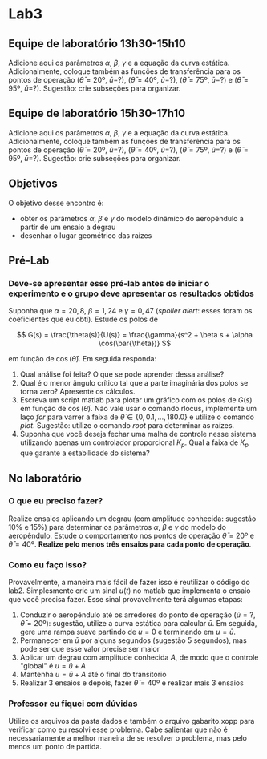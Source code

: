 # Lab3

## Equipe de laboratório 13h30-15h10

Adicione aqui os parâmetros $\alpha$, $\beta$, $\gamma$ e a equação da curva estática. Adicionalmente, coloque também as funções de transferência para os pontos de operação ($\bar{\theta}=20$º, $\bar{u}=$?), ($\bar{\theta}=40$º, $\bar{u}=$?), ($\bar{\theta}=75$º, $\bar{u}=$?) e ($\bar{\theta}=95$º, $\bar{u}=$?). Sugestão: crie subseções para organizar.

## Equipe de laboratório 15h30-17h10

Adicione aqui os parâmetros $\alpha$, $\beta$, $\gamma$ e a equação da curva estática. Adicionalmente, coloque também as funções de transferência para os pontos de operação ($\bar{\theta}=20$º, $\bar{u}=$?), ($\bar{\theta}=40$º, $\bar{u}=$?), ($\bar{\theta}=75$º, $\bar{u}=$?) e ($\bar{\theta}=95$º, $\bar{u}=$?). Sugestão: crie subseções para organizar.

## Objetivos

O objetivo desse encontro é:

- obter os parâmetros $\alpha$, $\beta$ e $\gamma$ do modelo dinâmico do aeropêndulo a partir de um ensaio a degrau
- desenhar o lugar geométrico das raízes

## Pré-Lab

### Deve-se apresentar esse pré-lab antes de iniciar o experimento e o grupo deve apresentar os resultados obtidos

Suponha que $\alpha = 20,8$, $\beta = 1,24$ e $\gamma = 0,47$ (*spoiler alert*: esses foram os coeficientes que eu obti). Estude os polos de

$$ G(s) = \frac{\theta(s)}{U(s)} = \frac{\gamma}{s^2 + \beta s + \alpha \cos(\bar{\theta})} $$

em função de $\cos(\bar{\theta})$. Em seguida responda:

1. Qual análise foi feita? O que se pode aprender dessa análise?
2. Qual é o menor ângulo crítico tal que a parte imaginária dos polos se torna zero? Apresente os cálculos.
3. Escreva um script matlab para plotar um gráfico com os polos de $G(s)$ em função de $\cos(\bar{\theta})$. Não vale usar o comando rlocus, implemente um laço *for* para varrer a faixa de $\bar{\theta} \in \{0, 0.1, ..., 180.0\}$ e utilize o comando *plot*. Sugestão: utilize o comando *root* para determinar as raízes.
4. Suponha que você deseja fechar uma malha de controle nesse sistema utilizando apenas um controlador proporcional $K_p$. Qual a faixa de $K_p$ que garante a estabilidade do sistema?

## No laboratório

### O que eu preciso fazer?

Realize ensaios aplicando um degrau (com amplitude conhecida: sugestão 10% e 15%) para determinar os parâmetros $\alpha$, $\beta$ e $\gamma$ do modelo do aeropêndulo. Estude o comportamento nos pontos de operação $\bar{\theta} = 20$º e $\bar{\theta} = 40$º. **Realize pelo menos três ensaios para cada ponto de operação**.

### Como eu faço isso?

Provavelmente, a maneira mais fácil de fazer isso é reutilizar o código do lab2. Simplesmente crie um sinal $u(t)$ no matlab que implementa o ensaio que você precisa fazer. Esse sinal provavelmente terá algumas etapas:

1. Conduzir o aeropêndulo até os arredores do ponto de operação ($\bar{u} = ?$, $\bar{\theta} = 20$º): sugestão, utilize a curva estática para calcular $\bar{u}$. Em seguida, gere uma rampa suave partindo de $u = 0$ e terminando em $u = \bar{u}$.
2. Permanecer em $\bar{u}$ por alguns segundos (sugestão 5 segundos), mas pode ser que esse valor precise ser maior
3. Aplicar um degrau com amplitude conhecida $A$, de modo que o controle "global" é $u = \bar{u} + A$
4. Mantenha $u = \bar{u} + A$ até o final do transitório
5. Realizar 3 ensaios e depois, fazer $\bar{\theta} = 40$º e realizar mais 3 ensaios

### Professor eu fiquei com dúvidas

Utilize os arquivos da pasta dados e também o arquivo gabarito.xopp para verificar como eu resolvi esse problema. Cabe salientar que não é necessariamente a melhor maneira de se resolver o problema, mas pelo menos um ponto de partida.
